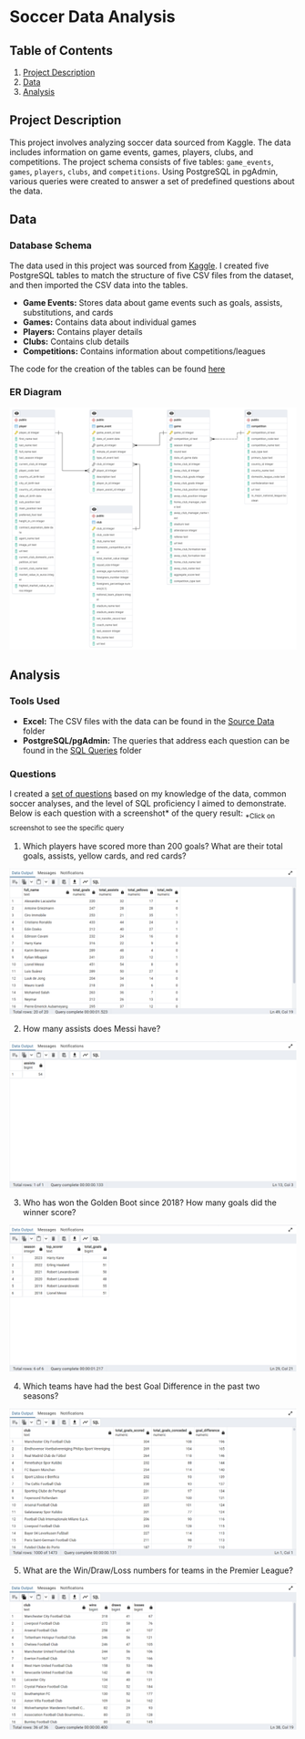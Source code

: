 # Soccer Data Analysis

## Table of Contents
1. [Project Description](#project-description)
2. [Data](#data)
3. [Analysis](#analysis)

## Project Description
This project involves analyzing soccer data sourced from Kaggle. The data includes information on game events, games, players, clubs, and competitions. The project schema consists of five tables: `game_events`, `games`, `players`, `clubs`, and `competitions`. Using PostgreSQL in pgAdmin, various queries were created to answer a set of predefined questions about the data.

## Data
### Database Schema
The data used in this project was sourced from [Kaggle](https://www.kaggle.com/datasets/davidcariboo/player-scores). I created five PostgreSQL tables to match the structure of five CSV files from the dataset, and then imported the CSV data into the tables.

- **Game Events:** Stores data about game events such as goals, assists, substitutions, and cards
- **Games:** Contains data about individual games
- **Players:** Contains player details
- **Clubs:** Contains club details
- **Competitions:** Contains information about competitions/leagues

The code for the creation of the tables can be found [here](/analysis/setup/Table-Creation.sql)

### ER Diagram
![ERD](/assets/img/Soccer-Schema.png)

## Analysis
### Tools Used
- **Excel:** The CSV files with the data can be found in the [Source Data](/analysis/setup/source-data) folder
- **PostgreSQL/pgAdmin:** The queries that address each question can be found in the [SQL Queries](analysis/sql-queries) folder

### Questions
I created a [set of questions](/analysis/setup/Questions.txt) based on my knowledge of the data, common soccer analyses, and the level of SQL proficiency I aimed to demonstrate. Below is each question with a screenshot* of the query result:
<sub>*Click on screenshot to see the specific query<sub>

1) Which players have scored more than 200 goals? What are their total goals, assists, yellow cards, and red cards?

[![Answer 1](/assets/img/(A1)-Top-Scorers-Stats.png)](analysis/sql-queries/(A1)-Top-Scorers-Stats.sql)

2) How many assists does Messi have?

[![Answer 2](/assets/img/(A2)-Messi-Assists.png)](analysis/sql-queries/(A2)-Messi-Assists.sql)

3) Who has won the Golden Boot since 2018? How many goals did the winner score?

[![Answer 3](/assets/img/(A3)-Golden-Boot-Winners.png)](analysis/sql-queries/(A3)-Golden-Boot-Winners.sql)

4) Which teams have had the best Goal Difference in the past two seasons?

[![Answer 4](/assets/img/(A4)-Best-Goal-Difference.png)](analysis/sql-queries/(A4)-Best-Goal-Difference.sql)

5) What are the Win/Draw/Loss numbers for teams in the Premier League?

[![Answer 5](/assets/img/(A5)-Premier-League-Team-Results.png)](analysis/sql-queries/(A5)-Premier-League-Team-Results.sql)

